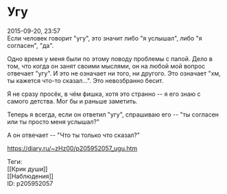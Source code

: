 Угу
====

   
 2015-09-20, 23:57   
  Если человек говорит "угу", это значит либо "я услышал", либо "я согласен", "да".   
   
 Одно время у меня были по этому поводу проблемы с папой. Дело в том, что когда он занят своими мыслями, он на любой мой вопрос отвечает "угу". И это не означает ни того, ни другого. Это означает "хм, ты кажется что-то сказал...". Это невозбранно бесит.   
   
 Я не сразу просёк, в чём фишка, хотя это странно -- я его знаю с самого детства. Мог бы и раньше заметить.   
   
 Теперь я всегда, если он ответил "угу", спрашиваю его -- "ты согласен или ты просто меня услышал?"   
   
 А он отвечает -- "Что ты только что сказал?"   
    
 <https://diary.ru/~zHz00/p205952057_ugu.htm>   
   
 Теги:   
 [[Крик души]]   
 [[Наблюдения]]   
 ID: p205952057